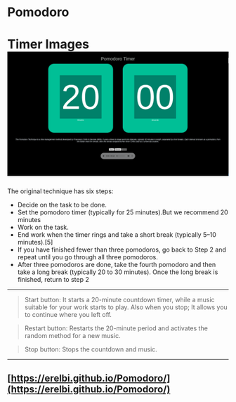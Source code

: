 # Pomodoro
Timer Images [![Timer](images/timer.png)](https://erelbi.github.io/Pomodoro/)
==============
The original technique has six steps:

* Decide on the task to be done.
* Set the pomodoro timer (typically for 25 minutes).But we recommend 20 minutes
* Work on the task.
* End work when the timer rings and take a short break (typically 5–10 minutes).[5]
* If you have finished fewer than three pomodoros, go back to Step 2 and repeat until you go through all three pomodoros.
* After three pomodoros are done, take the fourth pomodoro and then take a long break (typically 20 to 30 minutes). Once the long break is finished, return to step 2
---

> Start button: It starts a 20-minute countdown timer, while a music suitable for your work starts to play. Also when you stop; It allows you to continue where you left off.

> Restart button: Restarts the 20-minute period and activates the random method for a new music.

> Stop button: Stops the countdown and music.

---

## [https://erelbi.github.io/Pomodoro/](https://erelbi.github.io/Pomodoro/) 
